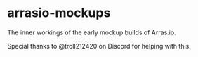 # arrasio-mockups
The inner workings of the early mockup builds of Arras.io.

Special thanks to @troll212420 on Discord for helping with this.
